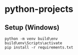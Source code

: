 # python-projects

## Setup (Windows)
```
python -m venv build\env
build\env\Scripts\activate
pip install -r requirements.txt
```